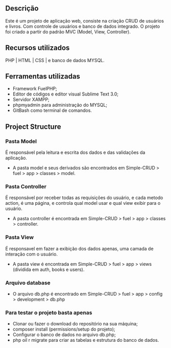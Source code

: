 ## Descrição

Este é um projeto de aplicação web, consiste na criação CRUD de usuários e livros. Com controle de usuários e banco de dados integrado.
O projeto foi criado a partir do padrão MVC (Model, View, Controller).

## Recursos utilizados

PHP | HTML | CSS | e banco de dados MYSQL.

## Ferramentas utilizadas

* Framework FuelPHP;
* Editor de códigos e editor visual Sublime Text 3.0;
* Servidor XAMPP;
* phpmyadmin para administração do MYSQL;
* GitBash como terminal de comandos.

## Project Structure

### Pasta Model

É responsável pela leitura e escrita dos dados e das validações da aplicação.
* A pasta model e seus derivados são encontrados em Simple-CRUD > fuel > app > classes > model. 

### Pasta Controller

É responsável por receber todas as requisições do usuário, e cada metodo action, é uma página, e controla qual model usar e qual view exibir para o usuário.
* A pasta controller é encontrada em Simple-CRUD > fuel > app > classes > controller.

### Pasta View

É responsavel em fazer a exibição dos dados apenas, uma camada de interação com o usuário.
* A pasta view é encontrada em Simple-CRUD > fuel > app > views (dividida em auth, books e users).

### Arquivo database

* O arquivo db.php é encontrado em Simple-CRUD > fuel > app > config > development > db.php

### Para testar o projeto basta apenas 

* Clonar ou fazer o download do repositório na sua máquina;
* composer install (permissions/setup do projeto);
* Configurar o banco de dados no arquivo db.php;
* php oil r migrate para criar as tabelas e estrutura do banco de dados.

